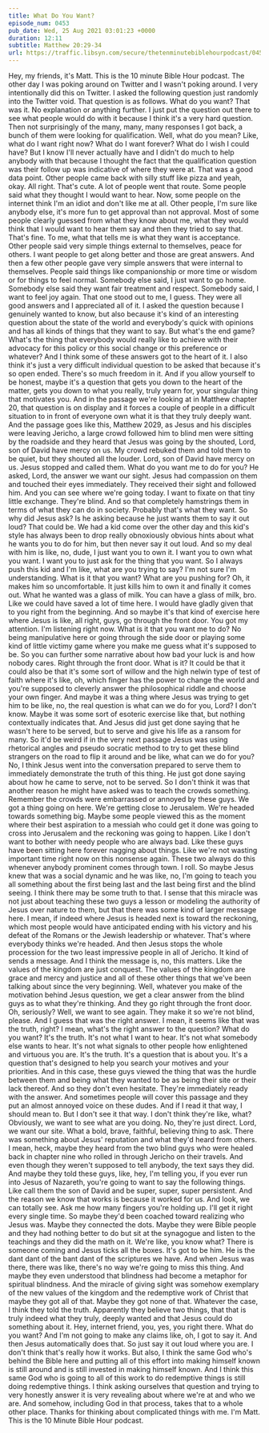 ```yaml
---
title: What Do You Want?
episode_num: 0453
pub_date: Wed, 25 Aug 2021 03:01:23 +0000
duration: 12:11
subtitle: Matthew 20:29-34
url: https://traffic.libsyn.com/secure/thetenminutebiblehourpodcast/0453_-_What_Do_You_Want.mp3
---
```


 Hey, my friends, it's Matt. This is the 10 minute Bible Hour podcast. The other day I was poking around on Twitter and I wasn't poking around. I very intentionally did this on Twitter. I asked the following question just randomly into the Twitter void. That question is as follows. What do you want? That was it. No explanation or anything further. I just put the question out there to see what people would do with it because I think it's a very hard question. Then not surprisingly of the many, many, many responses I got back, a bunch of them were looking for qualification. Well, what do you mean? Like, what do I want right now? What do I want forever? What do I wish I could have? But I know I'll never actually have and I didn't do much to help anybody with that because I thought the fact that the qualification question was their follow up was indicative of where they were at. That was a good data point. Other people came back with silly stuff like pizza and yeah, okay. All right. That's cute. A lot of people went that route. Some people said what they thought I would want to hear. Now, some people on the internet think I'm an idiot and don't like me at all. Other people, I'm sure like anybody else, it's more fun to get approval than not approval. Most of some people clearly guessed from what they know about me, what they would think that I would want to hear them say and then they tried to say that. That's fine. To me, what that tells me is what they want is acceptance. Other people said very simple things external to themselves, peace for others. I want people to get along better and those are great answers. And then a few other people gave very simple answers that were internal to themselves. People said things like companionship or more time or wisdom or for things to feel normal. Somebody else said, I just want to go home. Somebody else said they want fair treatment and respect. Somebody said, I want to feel joy again. That one stood out to me, I guess. They were all good answers and I appreciated all of it. I asked the question because I genuinely wanted to know, but also because it's kind of an interesting question about the state of the world and everybody's quick with opinions and has all kinds of things that they want to say. But what's the end game? What's the thing that everybody would really like to achieve with their advocacy for this policy or this social change or this preference or whatever? And I think some of these answers got to the heart of it. I also think it's just a very difficult individual question to be asked that because it's so open ended. There's so much freedom in it. And if you allow yourself to be honest, maybe it's a question that gets you down to the heart of the matter, gets you down to what you really, truly yearn for, your singular thing that motivates you. And in the passage we're looking at in Matthew chapter 20, that question is on display and it forces a couple of people in a difficult situation to in front of everyone own what it is that they truly deeply want. And the passage goes like this, Matthew 2029, as Jesus and his disciples were leaving Jericho, a large crowd followed him to blind men were sitting by the roadside and they heard that Jesus was going by the shouted, Lord, son of David have mercy on us. My crowd rebuked them and told them to be quiet, but they shouted all the louder. Lord, son of David have mercy on us. Jesus stopped and called them. What do you want me to do for you? He asked, Lord, the answer we want our sight. Jesus had compassion on them and touched their eyes immediately. They received their sight and followed him. And you can see where we're going today. I want to fixate on that tiny little exchange. They're blind. And so that completely hamstrings them in terms of what they can do in society. Probably that's what they want. So why did Jesus ask? Is he asking because he just wants them to say it out loud? That could be. We had a kid come over the other day and this kid's style has always been to drop really obnoxiously obvious hints about what he wants you to do for him, but then never say it out loud. And so my deal with him is like, no, dude, I just want you to own it. I want you to own what you want. I want you to just ask for the thing that you want. So I always push this kid and I'm like, what are you trying to say? I'm not sure I'm understanding. What is it that you want? What are you pushing for? Oh, it makes him so uncomfortable. It just kills him to own it and finally it comes out. What he wanted was a glass of milk. You can have a glass of milk, bro. Like we could have saved a lot of time here. I would have gladly given that to you right from the beginning. And so maybe it's that kind of exercise here where Jesus is like, all right, guys, go through the front door. You got my attention. I'm listening right now. What is it that you want me to do? No being manipulative here or going through the side door or playing some kind of little victimy game where you make me guess what it's supposed to be. So you can further some narrative about how bad your luck is and how nobody cares. Right through the front door. What is it? It could be that it could also be that it's some sort of willow and the high nelwin type of test of faith where it's like, oh, which finger has the power to change the world and you're supposed to cleverly answer the philosophical riddle and choose your own finger. And maybe it was a thing where Jesus was trying to get him to be like, no, the real question is what can we do for you, Lord? I don't know. Maybe it was some sort of esoteric exercise like that, but nothing contextually indicates that. And Jesus did just get done saying that he wasn't here to be served, but to serve and give his life as a ransom for many. So it'd be weird if in the very next passage Jesus was using rhetorical angles and pseudo socratic method to try to get these blind strangers on the road to flip it around and be like, what can we do for you? No, I think Jesus went into the conversation prepared to serve them to immediately demonstrate the truth of this thing. He just got done saying about how he came to serve, not to be served. So I don't think it was that another reason he might have asked was to teach the crowds something. Remember the crowds were embarrassed or annoyed by these guys. We got a thing going on here. We're getting close to Jerusalem. We're headed towards something big. Maybe some people viewed this as the moment where their best aspiration to a messiah who could get it done was going to cross into Jerusalem and the reckoning was going to happen. Like I don't want to bother with needy people who are always bad. Like these guys have been sitting here forever nagging about things. Like we're not wasting important time right now on this nonsense again. These two always do this whenever anybody prominent comes through town. I roll. So maybe Jesus knew that was a social dynamic and he was like, no, I'm going to teach you all something about the first being last and the last being first and the blind seeing. I think there may be some truth to that. I sense that this miracle was not just about teaching these two guys a lesson or modeling the authority of Jesus over nature to them, but that there was some kind of larger message here. I mean, if indeed where Jesus is headed next is toward the reckoning, which most people would have anticipated ending with his victory and his defeat of the Romans or the Jewish leadership or whatever. That's where everybody thinks we're headed. And then Jesus stops the whole procession for the two least impressive people in all of Jericho. It kind of sends a message. And I think the message is, no, this matters. Like the values of the kingdom are just conquest. The values of the kingdom are grace and mercy and justice and all of these other things that we've been talking about since the very beginning. Well, whatever you make of the motivation behind Jesus question, we get a clear answer from the blind guys as to what they're thinking. And they go right through the front door. Oh, seriously? Well, we want to see again. They make it so we're not blind, please. And I guess that was the right answer. I mean, it seems like that was the truth, right? I mean, what's the right answer to the question? What do you want? It's the truth. It's not what I want to hear. It's not what somebody else wants to hear. It's not what signals to other people how enlightened and virtuous you are. It's the truth. It's a question that is about you. It's a question that's designed to help you search your motives and your priorities. And in this case, these guys viewed the thing that was the hurdle between them and being what they wanted to be as being their site or their lack thereof. And so they don't even hesitate. They're immediately ready with the answer. And sometimes people will cover this passage and they put an almost annoyed voice on these dudes. And if I read it that way, I should mean to. But I don't see it that way. I don't think they're like, what? Obviously, we want to see what are you doing. No, they're just direct. Lord, we want our site. What a bold, brave, faithful, believing thing to ask. There was something about Jesus' reputation and what they'd heard from others. I mean, heck, maybe they heard from the two blind guys who were healed back in chapter nine who rolled in through Jericho on their travels. And even though they weren't supposed to tell anybody, the text says they did. And maybe they told these guys, like, hey, I'm telling you, if you ever run into Jesus of Nazareth, you're going to want to say the following things. Like call them the son of David and be super, super, super persistent. And the reason we know that works is because it worked for us. And look, we can totally see. Ask me how many fingers you're holding up. I'll get it right every single time. So maybe they'd been coached toward realizing who Jesus was. Maybe they connected the dots. Maybe they were Bible people and they had nothing better to do but sit at the synagogue and listen to the teachings and they did the math on it. We're like, you know what? There is someone coming and Jesus ticks all the boxes. It's got to be him. He is the dant dant of the bant dant of the scriptures we have. And when Jesus was there, there was like, there's no way we're going to miss this thing. And maybe they even understood that blindness had become a metaphor for spiritual blindness. And the miracle of giving sight was somehow exemplary of the new values of the kingdom and the redemptive work of Christ that maybe they got all of that. Maybe they got none of that. Whatever the case, I think they told the truth. Apparently they believe two things, that that is truly indeed what they truly, deeply wanted and that Jesus could do something about it. Hey, internet friend, you, yes, you right there. What do you want? And I'm not going to make any claims like, oh, I got to say it. And then Jesus automatically does that. So just say it out loud where you are. I don't think that's really how it works. But also, I think the same God who's behind the Bible here and putting all of this effort into making himself known is still around and is still invested in making himself known. And I think this same God who is going to all of this work to do redemptive things is still doing redemptive things. I think asking ourselves that question and trying to very honestly answer it is very revealing about where we're at and who we are. And somehow, including God in that process, takes that to a whole other place. Thanks for thinking about complicated things with me. I'm Matt. This is the 10 Minute Bible Hour podcast.